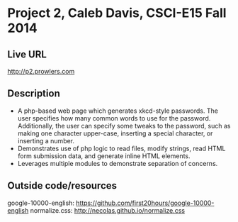 # Project 2, Caleb Davis, CSCI-E15 Fall 2014

## Live URL
<http://p2.prowlers.com>

## Description
* A php-based web page which generates xkcd-style passwords. The user specifies how many common words to use for the password. Additionally, the user can specify some tweaks to the password, such as making one character upper-case, inserting a special character, or inserting a number.
* Demonstrates use of php logic to read files, modify strings, read HTML form submission data, and generate inline HTML elements. 
* Leverages multiple modules to demonstrate separation of concerns.

## 

## Outside code/resources
google-10000-english: https://github.com/first20hours/google-10000-english
normalize.css: http://necolas.github.io/normalize.css


